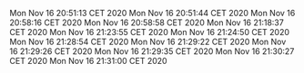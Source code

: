 Mon Nov 16 20:51:13 CET 2020
Mon Nov 16 20:51:44 CET 2020
Mon Nov 16 20:58:16 CET 2020
Mon Nov 16 20:58:58 CET 2020
Mon Nov 16 21:18:37 CET 2020
Mon Nov 16 21:23:55 CET 2020
Mon Nov 16 21:24:50 CET 2020
Mon Nov 16 21:28:54 CET 2020
Mon Nov 16 21:29:22 CET 2020
Mon Nov 16 21:29:26 CET 2020
Mon Nov 16 21:29:35 CET 2020
Mon Nov 16 21:30:27 CET 2020
Mon Nov 16 21:31:00 CET 2020
